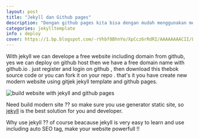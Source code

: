 ```yaml
---
layout: post
title: "Jekyll dan Github pages"
description: "Dengan github pages kita bisa dengan mudah menggunakan membuat website modern"
categories: jekylltemplate
info : deploy
cover: https://1.bp.blogspot.com/-rVhbf8BhnYo/XpCcz6rRdRI/AAAAAAAACII/LKjuZjIrVGo5CnMsCnTIQXgcUXARgTzaQCLcBGAsYHQ/s1600/installing-jekyll-on-windows.png
---
```


With jekyll we can develope a free website including domain from github, yes we can deploy on github host then we have a free domain name with github.io . just register and login on github , then download this thebok source code or you can fork it on your repo . that's it you have create new modern website using gitjek jekyll template and github pages.

![build website with jekyll and github pages](https://1.bp.blogspot.com/-rVhbf8BhnYo/XpCcz6rRdRI/AAAAAAAACII/LKjuZjIrVGo5CnMsCnTIQXgcUXARgTzaQCLcBGAsYHQ/s1600/installing-jekyll-on-windows.png)

Need build modern site ?? so make sure you use generator static site, so [jekyll](https://jekyllrb.com/) is the best solution for you and developer.

Why use jekyll ?? of course beacause jekyll is very easy to learn and use including auto SEO tag, make your website powerfull !!
